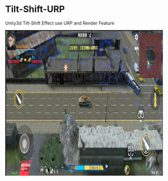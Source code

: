 # Tilt-Shift-URP
Unity3d Tilt-Shift Effect use URP and Render Feature

<img src="https://github.com/iMemento/Tilt-Shift-URP/blob/main/img.png" width="1009" height="466"/>